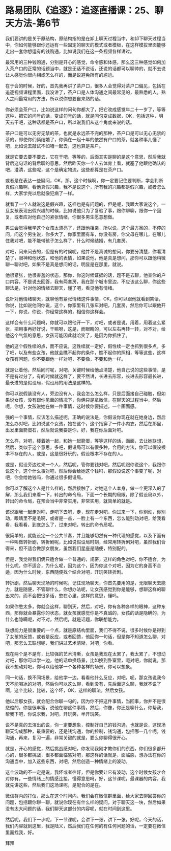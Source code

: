 # 路易团队《追逐》：追逐直播课：25、聊天方法-第6节

我们要讲的是关于原结构，原结构指的是在卸上聊天过程当中，和卸下聊天过程当中，你如何能够跟你还运有一些固定的聊天的模式或者模板，在这样模拔里面能够走出一套你想运有的钱购通，比如说我们在这一条视频各样讲过。

最常用的三种钱购通，分别是开心的感觉，命令感和体感，那么这三种感觉如何加入茶户口的正常的话题当中，就是无话不说话，还说的话都可以聊帅的，就不去说让人感觉你很内相或怎么样的，而是说避免所有的尴尬。

在于会的时候，好的，首先我再讲了茶户口，很多人会觉得对茶户口偏见，包括在追逐视频课程里面，我没讲了，茶户口是人体沟通之间最常见的，最熟悉的人，熟人之间最常用的方法，所以说你想要自来熟的话。

你必须会茶户口，比如说这样的问句你都大了，把它改成感觉年二十一岁了，等等这种，把它的问号的话，变成句号的话，就是问句变成数据，OK，包括这种，明天去干吧，这种话都是茶户口，所以说我们从这个角度来说的话。

茶户口是可以无穷无禁的茶，也就是永远茶不完的那种，茶户口是可以无心无禁的茶的，即使你们俩结婚了，你俩在一起十年的依然有户口的茶，就各种事儿懂了吧，比如说去敲试不如咱一起去，这也算是茶户。

就是它要去要不要去，它在干吧，等等的，后面其实是聊的是这个意思，然后我就背后这句话的背后聊的意思，然后昨天你一个人去体育上看，就塞了他跟他确认的吧，澄清，这些呢，这个是确定物流，这些都算是在茶户口。

或者是在表达一些疑问，OK，那，这个时候啊，你一定要记住要判断，学会判断真假兴趣啊，看他真假兴趣，我不是说这个，所有我的兴趣都是假兴趣，或者怎么样，大家学完以后就像犯病了一样。

就看了一个人就说这是假兴趣，这样也是有问题的，但是呢，我跟大家说这个，一旦女孩表现出假兴趣的时候，比如说他只为了复验了事，跟你聊聊，跟你一个回复，或者应对他自己的紧张情绪，你很多男生愿意想做。

男生会觉得我学这个女孩太漂亮了，还跟他相亲，所以说，这个最方案的，不停的问，问这个男生说，你多大了，你家里面有车，你没有房，你父母在哪儿，在哪儿住我对吧，能不能带孩子怎么样了，什么时候结婚，有几套房。

对吧，问来问去的，但是有的时候呢，他并不是真诚的想问，你要分清楚，你看清楚了，眼神和他状态，和他的表情，如果说他，他是真是想问，那你可以跟他稍微聊一聊对吧，如果不是真是想问的话，明显是在那里，就说。

他很紧张，他很害羞的状态，那你，你这时候证据的话，题不是去聊，他查你的户口内容，不是说去回答，我有两套房，我在那个城市里边，不应该这么聊，你这些聊法是，针对他的情绪去聊天，懂了吧，看见他有情绪。

说针对他情绪聊天，就聊他有紧张情绪这件事情，OK，你可以跟他就看到笑话，你说，比如说他问你说，这个，你家里有几张车对吧，几套房，然后你可以跟他开一下，你说，你说，你经常这样的，相信你这样会。

这样会有什么问题吗，你就可以跟他开一下，对吧，或者是说，用着，用着这么紧张，把用事再好好说，干嘛呀，这是，而眼睛的，可以左右再转一转，对不对，给他这个气氛的意思，女孩可能因此就哈笑了，是因为你抓住了。

他的这个假性续的点，而不应说，这性续就一定好，假性续一定也抓到很多点，多了吧，以及有些女孩，他就会瞧不起你的条件，瞧不起你的照相，等等这些，这样女孩有问题，你不要跟他一样对吧，不要像，不要和他一样。

就是让着他，然后同时呢，对吧，关键时候给他点清楚，他自己说的这些事情，是不是有过分了，有的时候就这样了，要不然讲，长进去形容，长进去形容最长进，最长进的是假设局，假设局的用法是这样的。

你可以说假装没有人，旁边没有人，我会怎么怎么样，只是后面接自己碰触，但如果说女孩，没有跟你见面的情况下，你俩只是拿微信，在聊天的过程当中，然后呢，你想，女孩说她在做一件事情，这时候你要描述，一个画面感。

强的一个事情，应该怎么描述呢，正确的说法是，你假设你现在就在她身边，然后怎么办对吧，比如说这个女孩，她在这个，这个指穿了一件小内衣，然后在那里，出发里面箭蛋石，然后就说我要是你，好，我在你后面对吧。

怎么样，对吧，楼着她一起，和她一起箭蛋，等等这样的话，画面，去让她联想，然后，类似于这个意思，多吧，假设局可以有很多种，合用的方法，你可以假设根本不存在的人，或是，这是很好玩的，假设根本不存在的人。

或是，假设旁边过来一个人，然后呢，管你要钱对吧，然后呢跟你说这个，我跟你说这个，这个什么事对吧，然后你会给她这个钱吗，那假设说这个事变了呢，对吧，你会给她钱吗，你通过很多假设局。

你可以了解这个人是什么样的，然后接触了，对她这个人本身，做一个更深入的了解，那么我们来看一下，转出的命令局，下面一个长期的局限，除了假设局以外，转出的命令局，在预会当中非常实用，非常实用，就简单的就是。

该说跟我一起走对吧，走吧下去吧，走，现在走对吧，你过来一下，你别动，你别动，眼睛里不是毛啊，或者是一点，一脸上有一个东西，怎么能别动对吧，给我看看，我看看，到底怎么了，过来对吧，转出的命令局呢。

很简单的，就能设定一个公共节奏，并且能够切然有一种代理的感觉，以及下面有一种叫做转折剧，转折剧呢，比如说假设局时刻，经常用转折剧对吧，虽然我们合得来，但不适合做那女朋友，虽然我们星座是随便，特别配的。

但是，我觉得我们俩只适合做一个普通的，规密，这样的角色对吧，你不适合，为什么呢，你不适合，为什么呢，因为这个，因为你这个对吧，因为它的身高不合适，因为什么时候，东西随便找个结合对吧，开玩笑转折剧。

转折剧，然后聊天现场的时候呢，记住现场聊天，你首先要用的是，无限聊天去能力，就是随便，不管聊什么，你想办法呢，让女孩感觉到你是能够，想聊这样的聊出来的，而不会把很多话，憋在心里，这样的意思，懂吗。

如果你憋太多，你就会这样，聊到天，然后，对吧，你有各种各样的眼神，这种东西，那你就会暴露你的状态，就女孩就感觉你是不真诚的，女孩的话是隐瞒的，为什么也隐瞒呢，对不对，然后呢，就是话题，你联想能力。

联想能力是很重要的一个点，就是原结构里面，我们不得不说，很多时候你是得到了女孩的反馈，或者是反应，或者回馈，他回你一句话，但是你不知道怎么聊，对吧，那怎么去联想呢，我们讲过艺术清晰，对吧，你看。

现在两个是不是有，比较强的艺术清晰，女孩是我现在太累了，我太累了，不想动对吧，那你可以学一边，他的话单换场景，比如换到卧室里，呃对吧，你就说，那我不想动对吧，你可以给他学一个各种各样的场景，你可以想象。

同一句话，换不同场景，给他学一边，看看他什么反应，对吧，呃，那女孩说我今天不能喝冰的对吧，然后你可以这么聊，看到没有，先后面这么聊，我就不说了啊，这个比较，比较，这个坏，OK，这样的聊法，然后女孩。

他以后那女孩，就会配合你聊一句的，因为你不把这件事情，当回事，你并不是很悲缩的，你是很丰富，说他在聊这件事情，然后，你像，你还是聊什么，你帮我，帮我下吧，你说求我，对吧，开玩笑，半开玩笑。

说不是真的去演出的说，你一定要想象，控制好自己的钱沟通，也就是说，这现场聊天沟成那种，最重要的，还是钱沟通，你的控制，钱沟通，包括哪一几个呢，钱沟通，再来，复习一遍，非常关键的就是，要么你聊得很开心。

就是，开心的感觉，然后挑战感对吧，你发现我刚才教你们的东西，你们很多都开心的，很多都挑战，很多都面临感对吧，那这样的话就是，面临感，想办法在你的沟通当中，加入这些东西，对吧，然后创造一种情绪上的波动。

这个波动的不一定是说，我坏或者往好，但是你要让它有波动，这个时候女孩才会对你有，一些情绪上的情感连接，懂得意思吗，好，这节课呢，最课器的内容，我就先讲这些，然后我们这场课呢，是配合的是在。

微信群内的打仪，那么在这个时间内，我们会在微信群里面，给大家去聊回答你的问题，包括跟你聊一聊，就说你现在有什么样的疑问，对于聊天这一块，然后如果没有太大问题的话，我们聊天这部分的内容呢，就在时间到这里。

然后呢，我们下一步呢，下一节课呢，会讲下一张，讲下一张，好呢，今天的话，我们内容就到这里，我是陆义，然后我们在任何的有任何问题的话，一定要在微信里面找我，好。

拜拜